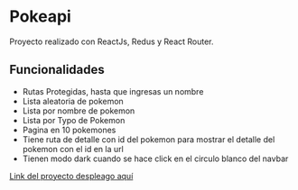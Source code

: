 # Pokeapi
Proyecto realizado con ReactJs, Redus y React Router.
## Funcionalidades
* Rutas Protegidas, hasta que ingresas un nombre
* Lista aleatoria de pokemon
* Lista por nombre de pokemon
* Lista por Typo de Pokemon
* Pagina en 10 pokemones
* Tiene ruta de detalle con id del pokemon para mostrar el detalle del pokemon con el id en la url
* Tienen modo dark cuando se hace click en el circulo blanco del navbar

[Link del proyecto despleago aquí](https://pokedex-diego-tuesta.netlify.app/)
